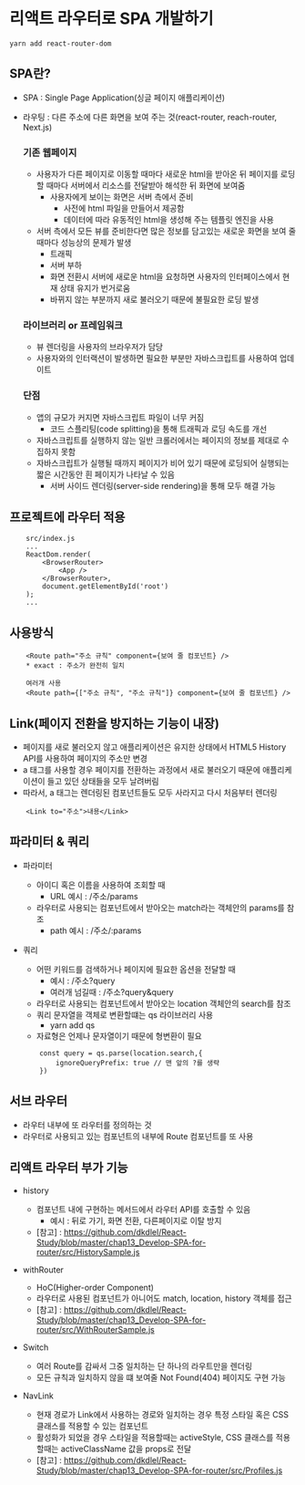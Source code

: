 # 리액트 라우터로 SPA 개발하기
```
yarn add react-router-dom
```

## SPA란?
* SPA : Single Page Application(싱글 페이지 애플리케이션)
* 라우팅 : 다른 주소에 다른 화면을 보여 주는 것(react-router, reach-router, Next.js)

    ### 기존 웹페이지
    * 사용자가 다른 페이지로 이동할 때마다 새로운 html을 받아온 뒤 페이지를 로딩할 때마다 서버에서 리소스를 전달받아 해석한 뒤 화면에 보여줌
        - 사용자에게 보이는 화면은 서버 측에서 준비
            + 사전에 html 파일을 만들어서 제공함
            + 데이터에 따라 유동적인 html을 생성해 주는 템플릿 엔진을 사용
    * 서버 측에서 모든 뷰를 준비한다면 많은 정보를 담고있는 새로운 화면을 보여 줄때마다 성능상의 문제가 발생
        - 트래픽
        - 서버 부하
        - 화면 전환시 서버에 새로운 html을 요청하면 사용자의 인터페이스에서 현재 상태 유지가 번거로움
        - 바뀌지 않는 부분까지 새로 불러오기 때문에 불필요한 로딩 발생

    ### 라이브러리 or 프레임워크
    * 뷰 렌더링을 사용자의 브라우저가 담당
    * 사용자와의 인터랙션이 발생하면 필요한 부분만 자바스크립트를 사용하여 업데이트

    ### 단점
    * 앱의 규모가 커지면 자바스크립트 파일이 너무 커짐
        - 코드 스플리팅(code splitting)을 통해 트래픽과 로딩 속도를 개선
    * 자바스크립트를 실행하지 않는 일반 크롤러에서는 페이지의 정보를 제대로 수집하지 못함
    * 자바스크립트가 실행될 때까지 페이지가 비어 있기 때문에 로딩되어 실행되는 짧은 시간동안 흰 페이지가 나타날 수 있음
        - 서버 사이드 렌더링(server-side rendering)을 통해 모두 해결 가능

## 프로젝트에 라우터 적용
```
    src/index.js
    ...
    ReactDom.render(
        <BrowserRouter>
            <App />
        </BrowserRouter>,
        document.getElementById('root')
    );
    ...
```

## 사용방식
```
    <Route path="주소 규칙" component={보여 줄 컴포넌트} />
    * exact : 주소가 완전히 일치

    여러개 사용
    <Route path={["주소 규칙", "주소 규칙"]} component={보여 줄 컴포넌트} />
```

## Link(페이지 전환을 방지하는 기능이 내장)
* 페이지를 새로 불러오지 않고 애플리케이션은 유지한 상태에서 HTML5 History API를 사용하여 페이지의 주소만 변경
* a 태그를 사용할 경우 페이지를 전환하는 과정에서 새로 불러오기 때문에 애플리케이션이 들고 있던 상태들을 모두 날려버림
* 따라서, a 태그는 렌더링된 컴포넌트들도 모두 사라지고 다시 처음부터 렌더링
```
    <Link to="주소">내용</Link>
```

## 파라미터 & 쿼리
* 파라미터 
    - 아이디 혹은 이름을 사용하여 조회할 때
        + URL 예시 : /주소/params
    - 라우터로 사용되는 컴포넌트에서 받아오는 match라는 객체안의 params를 참조
        + path 예시 : /주소/:params

* 쿼리 
    - 어떤 키워드를 검색하거나 페이지에 필요한 옵션을 전달할 때
        + 예시 : /주소?query
        + 여러개 넘길때 : /주소?query&query
    - 라우터로 사용되는 컴포넌트에서 받아오는 location 객체안의 search를 참조
    - 쿼리 문자열을 객체로 변환할떄는 qs 라이브러리 사용
        + yarn add qs
    - 자료형은 언제나 문자열이기 때문에 형변환이 필요
    ```
        const query = qs.parse(location.search,{
            ignoreQueryPrefix: true // 맨 앞의 ?를 생략
        })
    ```

## 서브 라우터
* 라우터 내부에 또 라우터를 정의하는 것
* 라우터로 사용되고 있는 컴포넌트의 내부에 Route 컴포넌트를 또 사용

## 리액트 라우터 부가 기능
* history
    - 컴포넌트 내에 구현하는 메서드에서 라우터 API를 호출할 수 있음
        + 예시 : 뒤로 가기, 화면 전환, 다른페이지로 이탈 방지
    - [참고] : https://github.com/dkdlel/React-Study/blob/master/chap13_Develop-SPA-for-router/src/HistorySample.js

* withRouter
    - HoC(Higher-order Component)
    - 라우터로 사용된 컴포넌트가 아니어도 match, location, history 객체를 접근
    - [참고] : https://github.com/dkdlel/React-Study/blob/master/chap13_Develop-SPA-for-router/src/WithRouterSample.js
    
* Switch
    - 여러 Route를 감싸서 그중 일치하는 단 하나의 라우트만을 렌더링
    - 모든 규칙과 일치하지 않을 떄 보여줄 Not Found(404) 페이지도 구현 가능

* NavLink
    - 현재 경로가 Link에서 사용하는 경로와 일치하는 경우 특정 스타일 혹은 CSS 클래스를 적용할 수 있는 컴포넌트
    - 활성화가 되었을 경우 스타일을 적용할때는 activeStyle, CSS 클래스를 적용할때는 activeClassName 값을 props로 전달
    - [참고] : https://github.com/dkdlel/React-Study/blob/master/chap13_Develop-SPA-for-router/src/Profiles.js